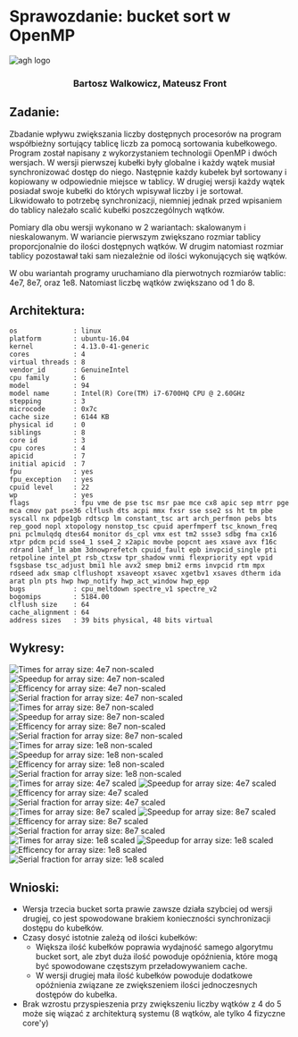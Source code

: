 # Sprawozdanie: bucket sort w OpenMP
![agh logo](sprawozdanie/agh_logo.jpg)

### <center>Bartosz Walkowicz, Mateusz Front<center>

## Zadanie:

Zbadanie wpływu zwiększania liczby dostępnych procesorów na program współbieżny sortujący tablicę liczb za pomocą sortowania kubełkowego.
Program został napisany z wykorzystaniem technologii OpenMP i dwóch wersjach.
W wersji pierwszej kubełki były globalne i każdy wątek musiał synchronizować dostęp do niego. Następnie każdy kubełek był sortowany i kopiowany w odpowiednie miejsce w tablicy. W drugiej wersji każdy wątek posiadał swoje kubełki do których wpisywał liczby i je sortował. Likwidowało to potrzebę synchronizacji, niemniej jednak przed wpisaniem do tablicy należało scalić kubełki poszczególnych wątków.

Pomiary dla obu wersji wykonano w 2 wariantach: skalowanym i nieskalowanym.
W wariancie pierwszym zwiększano rozmiar tablicy proporcjonalnie do ilości dostępnych wątków. W drugim natomiast rozmiar tablicy pozostawał taki sam niezależnie od ilości wykonujących się wątków.

W obu wariantah programy uruchamiano dla pierwotnych rozmiarów tablic: 4e7, 8e7, oraz 1e8. Natomiast liczbę wątków zwiększano od 1 do 8.

## Architektura:
```
os              : linux
platform        : ubuntu-16.04
kernel          : 4.13.0-41-generic
cores           : 4
virtual threads : 8
vendor_id       : GenuineIntel
cpu family      : 6
model           : 94
model name      : Intel(R) Core(TM) i7-6700HQ CPU @ 2.60GHz
stepping        : 3
microcode       : 0x7c
cache size      : 6144 KB
physical id     : 0
siblings        : 8
core id         : 3
cpu cores       : 4
apicid          : 7
initial apicid  : 7
fpu             : yes
fpu_exception   : yes
cpuid level     : 22
wp              : yes
flags           : fpu vme de pse tsc msr pae mce cx8 apic sep mtrr pge mca cmov pat pse36 clflush dts acpi mmx fxsr sse sse2 ss ht tm pbe syscall nx pdpe1gb rdtscp lm constant_tsc art arch_perfmon pebs bts rep_good nopl xtopology nonstop_tsc cpuid aperfmperf tsc_known_freq pni pclmulqdq dtes64 monitor ds_cpl vmx est tm2 ssse3 sdbg fma cx16 xtpr pdcm pcid sse4_1 sse4_2 x2apic movbe popcnt aes xsave avx f16c rdrand lahf_lm abm 3dnowprefetch cpuid_fault epb invpcid_single pti retpoline intel_pt rsb_ctxsw tpr_shadow vnmi flexpriority ept vpid fsgsbase tsc_adjust bmi1 hle avx2 smep bmi2 erms invpcid rtm mpx rdseed adx smap clflushopt xsaveopt xsavec xgetbv1 xsaves dtherm ida arat pln pts hwp hwp_notify hwp_act_window hwp_epp
bugs            : cpu_meltdown spectre_v1 spectre_v2
bogomips        : 5184.00
clflush size    : 64
cache_alignment : 64
address sizes   : 39 bits physical, 48 bits virtual
```

## Wykresy:
![Times for array size: 4e7 non-scaled](plots/Times_for_array_size:_4e7_non-scaled.png)
![Speedup for array size: 4e7 non-scaled](plots/Speedup_for_array_size:_4e7_non-scaled.png)
![Efficency for array size: 4e7 non-scaled](plots/Efficency_for_array_size:_4e7_non-scaled.png)
![Serial fraction for array size: 4e7 non-scaled](plots/Serial_fraction_for_array_size:_4e7_non-scaled.png)
![Times for array size: 8e7 non-scaled](plots/Times_for_array_size:_8e7_non-scaled.png)
![Speedup for array size: 8e7 non-scaled](plots/Speedup_for_array_size:_8e7_non-scaled.png)
![Efficency for array size: 8e7 non-scaled](plots/Efficency_for_array_size:_8e7_non-scaled.png)
![Serial fraction for array size: 8e7 non-scaled](plots/Serial_fraction_for_array_size:_8e7_non-scaled.png)
![Times for array size: 1e8 non-scaled](plots/Times_for_array_size:_1e8_non-scaled.png)
![Speedup for array size: 1e8 non-scaled](plots/Speedup_for_array_size:_1e8_non-scaled.png)
![Efficency for array size: 1e8 non-scaled](plots/Efficency_for_array_size:_1e8_non-scaled.png)
![Serial fraction for array size: 1e8 non-scaled](plots/Serial_fraction_for_array_size:_1e8_non-scaled.png)
![Times for array size: 4e7 scaled](plots/Times_for_array_size:_4e7_scaled.png)
![Speedup for array size: 4e7 scaled](plots/Speedup_for_array_size:_4e7_scaled.png)
![Efficency for array size: 4e7 scaled](plots/Efficency_for_array_size:_4e7_scaled.png)
![Serial fraction for array size: 4e7 scaled](plots/Serial_fraction_for_array_size:_4e7_scaled.png)
![Times for array size: 8e7 scaled](plots/Times_for_array_size:_8e7_scaled.png)
![Speedup for array size: 8e7 scaled](plots/Speedup_for_array_size:_8e7_scaled.png)
![Efficency for array size: 8e7 scaled](plots/Efficency_for_array_size:_8e7_scaled.png)
![Serial fraction for array size: 8e7 scaled](plots/Serial_fraction_for_array_size:_8e7_scaled.png)
![Times for array size: 1e8 scaled](plots/Times_for_array_size:_1e8_scaled.png)
![Speedup for array size: 1e8 scaled](plots/Speedup_for_array_size:_1e8_scaled.png)
![Efficency for array size: 1e8 scaled](plots/Efficency_for_array_size:_1e8_scaled.png)
![Serial fraction for array size: 1e8 scaled](plots/Serial_fraction_for_array_size:_1e8_scaled.png)

## Wnioski:
- Wersja trzecia bucket sorta prawie zawsze działa szybciej od wersji drugiej, co jest spowodowane brakiem konieczności synchronizacji dostępu do kubełków.
- Czasy dosyć istotnie zależą od ilości kubełków:
  - Większa ilość kubełków poprawia wydajność samego algorytmu bucket sort, ale zbyt duża ilość powoduje opóźnienia, które mogą być spowodowane częstszym przeładowywaniem cache.
  - W wersji drugiej mała ilość kubełków powoduje dodatkowe opóźnienia związane ze zwiększeniem ilości jednoczesnych dostępów do kubełka.
- Brak wzrostu przyspieszenia przy zwiększeniu liczby wątków z 4 do 5 może się wiązać z architekturą systemu (8 wątków, ale tylko 4 fizyczne core'y)
